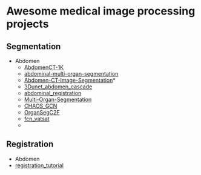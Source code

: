 # Awesome medical image processing projects 

## Segmentation

* Abdomen
  * [AbdomenCT-1K](https://github.com/JunMa11/AbdomenCT-1K)
  * [abdominal-multi-organ-segmentation](https://github.com/assassint2017/abdominal-multi-organ-segmentation)
  * [Abdomen-CT-Image-Segmentation](https://github.com/tureckova/Abdomen-CT-Image-Segmentation)* 
  * [3Dunet_abdomen_cascade](https://github.com/holgerroth/3Dunet_abdomen_cascade)
  * [abdominal_registration](https://github.com/TheoEst/abdominal_registration)
  * [Multi-Organ-Segmentation](https://github.com/Prayushi9/Multi-Organ-Segmentation)
  * [CHAOS_GCN](https://github.com/armyja/CHAOS_GCN)
  * [OrganSegC2F](https://github.com/198808xc/OrganSegC2F)
  * [fcn_vatsat](https://github.com/tarolangner/fcn_vatsat)
  * 

## Registration
* Abdomen
 * [registration_tutorial](https://github.com/MASILab/registration_tutorial)
